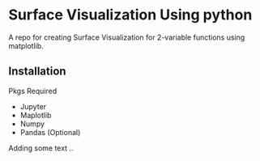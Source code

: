 # Surface Visualization Using python 
A repo for creating Surface Visualization for 2-variable functions using matplotlib.

## Installation 
Pkgs Required 
- Jupyter 
- Maplotlib 
- Numpy 
- Pandas (Optional)

Adding some text ..
